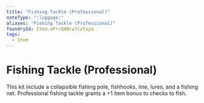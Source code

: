 ```yaml
---
title: "Fishing Tackle (Professional)"
noteType: ":luggage:"
aliases: "Fishing Tackle (Professional)"
foundryId: Item.aPrrQANra7czYxyu
tags:
  - Item
---
```


# Fishing Tackle (Professional)

This kit include a collapsible fishing pole, fishhooks, line, lures, and a fishing net. Professional fishing tackle grants a +1 item bonus to checks to fish.
